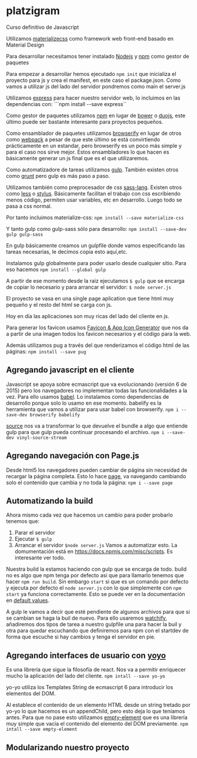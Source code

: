 # platzigram
Curso definitivo de Javascript

Utilizamos [materializecss](http://materializecss.com/) como framework web front-end basado en Material Design

Para desarrollar necesitamos tener instalado [Nodejs](https://nodejs.org/en/) y [npm](https://www.npmjs.com/) como gestor de paquetes

Para empezar a desarrollar hemos ejecutado
```npm init```
que inicializa el proyecto para js y crea el manifest, en este caso el package.json. Como vamos a utilizar js del lado del servidor pondremos como main el server.js

Utilizamos [express](http://expressjs.com/) para hacer nuestro servidor web, lo incluimos en las dependencias con:
```npm install --save express``

Como gestor de paquetes utilizamos [npm](https://www.npmjs.com/) en lugar de [bower](https://bower.io/) o [duojs](http://duojs.org/), este último puede ser bastante interesante para proyectos pequeños.

Como ensamblador de paquetes utilizamos [browserify](http://browserify.org/) en lugar de otros como [webpack](https://webpack.github.io/) a pesar de que este último se está convirtiendo prácticamente en un estandar, pero browserify es un poco más simple y para el caso nos sirve mejor. Estos ensambladores lo que hacen es básicamente generar un js final que es el que utilizaremos.

Como automatizadore de tareas utilizamos [gulp](http://gulpjs.com/). También existen otros como [grunt](http://gruntjs.com/) pero gulp es más paso a paso.

Utilizamos también como preprocesador de css [sass-lang](http://sass-lang.com/). Existen otros como [less](http://lesscss.org/) o [stylus](http://stylus-lang.com/). Básicamente facilitan el trabajo con css escribiendo menos código, permiten usar variables, etc en desarrollo. Luego todo se pasa a css normal.

Por tanto incluimos materialize-css:
```npm install --save materialize-css```

Y tanto gulp como gulp-sass sólo para desarrollo:
```npm install --save-dev gulp gulp-sass```

En gulp básicamente creamos un gulpfile donde vamos especificando las tareas necesarias, le decimos copia esto aquí,etc.

Instalamos gulp globalmente para poder usarlo desde cualquier sitio. Para eso hacemos
```npm install --global gulp```

A partir de ese momento desde la raiz ejecutamos
```$ gulp```
que se encarga de copiar lo necesario y para arrancar el servidor:
```$ node server.js```

El proyecto se vasa en una single page aplication que tiene html muy pequeño y el resto del html se carga con js.

Hoy en día las aplicaciones son muy ricas del lado del cliente en js.

Para generar los favicon usamos [Favicon & App Icon Generator](http://www.favicon-generator.org/) que nos da a partir de una imagen todos los favicon necesarios y el código para la web.

Además utilizamos pug a través del que renderizamos el código html de las páginas:
```npm install --save pug```

## Agregando javascript en el cliente

Javascript se apoya sobre ecmascript que va evolucionando (versión 6 de 2015) pero los navegadores no implementan todas las funcionalidades a la vez. Para ello usamos [babel](https://babeljs.io/). Lo instalamos como dependencias de desarrollo porque solo lo usamo en ese momento. babelify es la herramienta que vamos a utilizar para usar babel con browserify.
```npm i --save-dev browserify babelify```

[source](https://www.npmjs.com/package/vinyl-source-stream) nos va a transformar lo que devuelve el bundle a algo que entiende gulp para que gulp pueda continuar procesando el archivo.
```npm i --save-dev vinyl-source-stream```

## Agregando navegación con Page.js

Desde html5 los navegadores pueden cambiar de página sin necesidad de recargar la página completa. Esto lo hace [page](https://github.com/visionmedia/page.js), va navegando cambiando solo el contenido que cambia y no toda la página:
```npm i --save page```

## Automatizando la build

Ahora mismo cada vez que hacemos un cambio para poder probarlo tenemos que:
1. Parar el servidor
1. Ejecutar ```$ gulp```
1. Arrancar el servidor ```$node server.js```
Vamos a automatizar esto. La domumentación está en https://docs.npmjs.com/misc/scripts. Es interesante ver todo.

Nuestra build la estamos haciendo con gulp que se encarga de todo. build no es algo que npm tenga por defecto así que para llamarlo tenemos que hacer `npm run build`. Sin embargo `start` si que es un comando por defecto y ejecuta por defecto el `node server.js` con lo que simplemente con `npm start` ya funciona correctamente. Esto se puede ver en la documentación en [default values](https://docs.npmjs.com/misc/scripts#default-values).

A gulp le vamos a decir que esté pendiente de algunos archivos para que si se cambian se haga la buil de nuevo. Para ello usaremos [watchify](https://github.com/substack/watchify), añadiremos dos tipos de tarea a nuestro gulpfile una para hacer la buil y otra para quedar escuchando que definiremos para npm con el startdev de forma que escuche si hay cambios y tenga el servidor en pie.

## Agregando interfaces de usuario con [yoyo](https://www.npmjs.com/package/yo-yo)

Es una librería que sigue la filosofía de react. Nos va a permitir enriquecer mucho la aplicación del lado del cliente.
```npm intall --save yo-yo```

yo-yo utiliza los Templates String de ecmascript 6 para introducir los elementos del DOM.

Al establece el contenido de un elemento HTML desde un string tretado por yo-yo lo que hacemos es un appendChild, pero esto deja lo que teníamos antes. Para que no pase esto utilizamos [empty-element](https://www.npmjs.com/package/empty-element) que es una librería muy simple que vacía el contenido del elemento del DOM previamente.
```npm intall --save empty-element```

## Modularizando nuestro proyecto
